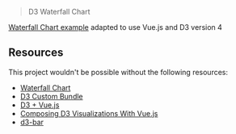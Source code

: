 > D3 Waterfall Chart

[Waterfall Chart example](http://bl.ocks.org/chucklam/f3c7b3e3709a0afd5d57) adapted to use Vue.js and D3 version 4

## Resources

This project wouldn't be possible without the following resources:
- [Waterfall Chart](http://bl.ocks.org/chucklam/f3c7b3e3709a0afd5d57)
- [D3 Custom Bundle](https://bl.ocks.org/mbostock/bb09af4c39c79cffcde4)
- [D3 + Vue.js](https://bl.ocks.org/lorenzopub/02ccce43d708919ca7c0b242fe1c93f2)
- [Composing D3 Visualizations With Vue.js](https://tyronetudehope.com/2016/12/13/composing-d3-visualizations-with-vuejs/)
- [d3-bar](https://github.com/tj/d3-bar)